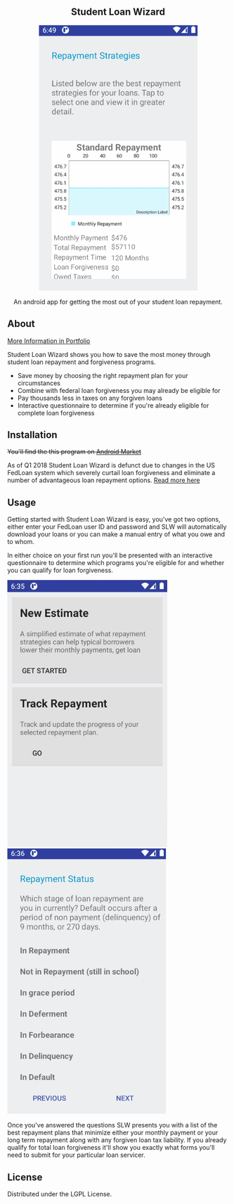 
<!-- [![LGPL License][license-shield]][license-url] -->
<!-- [![LinkedIn][linkedin-shield]][linkedin-url] -->



<!-- PROJECT LOGO -->
<br />

<h2 align="center">Student Loan Wizard</h2>

<p align="center">
    <img src="images/analysis.gif">
    <p align="center">
    An android app for getting the most out of your student loan repayment.
    </p>
</p>

<!-- ABOUT THE PROJECT -->
## About

[More Information in Portfolio](http://www.eobgauge.com/slw)

Student Loan Wizard shows you how to save the most money through student loan repayment and forgiveness programs.

* Save money by choosing the right repayment plan for your circumstances
* Combine with federal loan forgiveness you may already be eligible for
* Pay thousands less in taxes on any forgiven loans
* Interactive questionnaire to determine if you're already eligible for complete loan forgiveness

<!-- GETTING STARTED -->
## Installation

~~You'll find the this program on [Android Market](https://market.android.com/details?id=com.balcorasystems.slw)~~

As of Q1 2018 Student Loan Wizard is defunct due to changes in the US FedLoan system which severely curtail loan forgiveness and eliminate a number of advantageous loan repayment options. [Read more here](https://www.nbcnews.com/think/opinion/betsy-devos-refusal-honor-student-loan-forgiveness-shows-her-disrespect-ncna1234074)

<!-- USAGE EXAMPLES -->
## Usage

Getting started with Student Loan Wizard is easy, you've got two options, either enter your FedLoan user ID and password and SLW will automatically download your loans or you can make a manual entry of what you owe and to whom.

In either choice on your first run you'll be presented with an interactive questionnaire to determine which programs you're eligible for and whether you can qualify for loan forgiveness.

<p float="left">
<img src="images/app1.JPG">
<img src="images/questions.gif">
</p>

Once you've answered the questions SLW presents you with a list of the best repayment plans that minimize either your monthly payment or your long term repayment along with any forgiven loan tax liability. If you already qualify for total loan forgiveness it'll show you exactly what forms you'll need to submit for your particular loan servicer.

<!-- LICENSE -->
## License

Distributed under the LGPL License.
